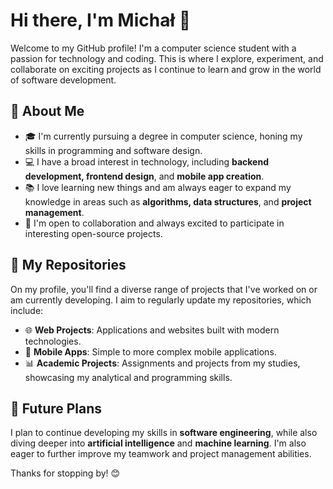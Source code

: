 # Hi there, I'm Michał 👋

Welcome to my GitHub profile! I'm a computer science student with a passion for technology and coding. This is where I explore, experiment, and collaborate on exciting projects as I continue to learn and grow in the world of software development.

## 🌟 About Me

- 🎓 I'm currently pursuing a degree in computer science, honing my skills in programming and software design.
- 💻 I have a broad interest in technology, including **backend development, frontend design**, and **mobile app creation**.
- 📚 I love learning new things and am always eager to expand my knowledge in areas such as **algorithms, data structures**, and **project management**.
- 🤝 I'm open to collaboration and always excited to participate in interesting open-source projects.

## 📂 My Repositories

On my profile, you'll find a diverse range of projects that I've worked on or am currently developing. I aim to regularly update my repositories, which include:

- 🌐 **Web Projects**: Applications and websites built with modern technologies.
- 📱 **Mobile Apps**: Simple to more complex mobile applications.
- 📊 **Academic Projects**: Assignments and projects from my studies, showcasing my analytical and programming skills.

## 🚀 Future Plans

I plan to continue developing my skills in **software engineering**, while also diving deeper into **artificial intelligence** and **machine learning**. I'm also eager to further improve my teamwork and project management abilities.

Thanks for stopping by! 😊
